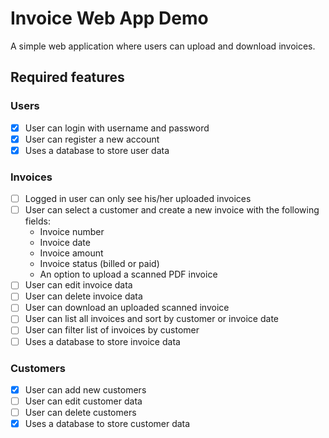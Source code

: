 # Invoice Web App Demo
A simple web application where users can upload and download invoices.

## Required features

### Users
- [x] User can login with username and password
- [x] User can register a new account
- [x] Uses a database to store user data

### Invoices
- [ ] Logged in user can only see his/her uploaded invoices
- [ ] User can select a customer and create a new invoice with the following fields:
    * Invoice number
    * Invoice date
    * Invoice amount
    * Invoice status (billed or paid)
    * An option to upload a scanned PDF invoice
- [ ] User can edit invoice data
- [ ] User can delete invoice data
- [ ] User can download an uploaded scanned invoice
- [ ] User can list all invoices and sort by customer or invoice date
- [ ] User can filter list of invoices by customer
- [ ] Uses a database to store invoice data

### Customers
- [x] User can add new customers
- [ ] User can edit customer data
- [ ] User can delete customers
- [x] Uses a database to store customer data

